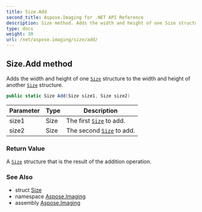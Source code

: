 ```yaml
---
title: Size.Add
second_title: Aspose.Imaging for .NET API Reference
description: Size method. Adds the width and height of one Size structure to the width and height of another Size structure
type: docs
weight: 30
url: /net/aspose.imaging/size/add/
---
```

## Size.Add method

Adds the width and height of one [`Size`](../) structure to the width and height of another [`Size`](../) structure.

```csharp
public static Size Add(Size size1, Size size2)
```

| Parameter | Type | Description |
| --- | --- | --- |
| size1 | Size | The first [`Size`](../) to add. |
| size2 | Size | The second [`Size`](../) to add. |

### Return Value

A [`Size`](../) structure that is the result of the addition operation.

### See Also

* struct [Size](../)
* namespace [Aspose.Imaging](../../size/)
* assembly [Aspose.Imaging](../../../)


